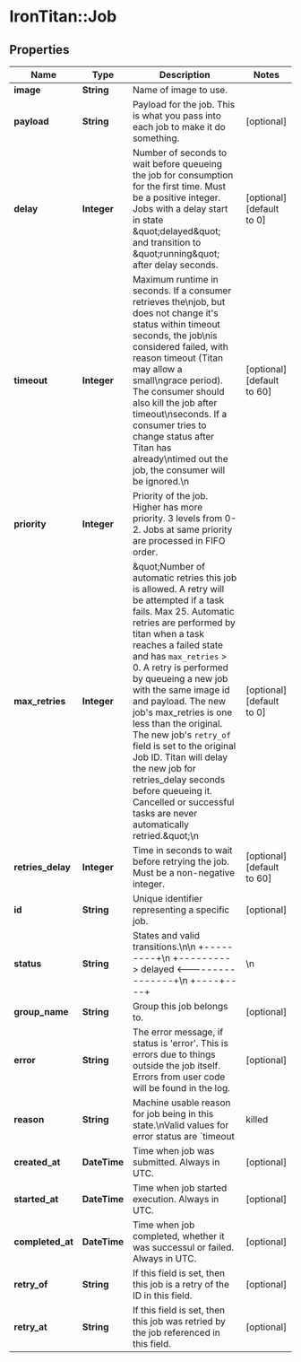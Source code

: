 # IronTitan::Job

## Properties
Name | Type | Description | Notes
------------ | ------------- | ------------- | -------------
**image** | **String** | Name of image to use. | 
**payload** | **String** | Payload for the job. This is what you pass into each job to make it do something. | [optional] 
**delay** | **Integer** | Number of seconds to wait before queueing the job for consumption for the first time. Must be a positive integer. Jobs with a delay start in state \&quot;delayed\&quot; and transition to \&quot;running\&quot; after delay seconds. | [optional] [default to 0]
**timeout** | **Integer** | Maximum runtime in seconds. If a consumer retrieves the\njob, but does not change it&#39;s status within timeout seconds, the job\nis considered failed, with reason timeout (Titan may allow a small\ngrace period). The consumer should also kill the job after timeout\nseconds. If a consumer tries to change status after Titan has already\ntimed out the job, the consumer will be ignored.\n | [optional] [default to 60]
**priority** | **Integer** | Priority of the job. Higher has more priority. 3 levels from 0-2. Jobs at same priority are processed in FIFO order. | 
**max_retries** | **Integer** | \&quot;Number of automatic retries this job is allowed. A retry will be attempted if a task fails. Max 25. Automatic retries are performed by titan when a task reaches a failed state and has `max_retries` &gt; 0. A retry is performed by queueing a new job with the same image id and payload. The new job&#39;s max_retries is one less than the original. The new job&#39;s `retry_of` field is set to the original Job ID.  Titan will delay the new job for retries_delay seconds before queueing it. Cancelled or successful tasks are never automatically retried.\&quot;\n | [optional] [default to 0]
**retries_delay** | **Integer** | Time in seconds to wait before retrying the job. Must be a non-negative integer. | [optional] [default to 60]
**id** | **String** | Unique identifier representing a specific job. | [optional] 
**status** | **String** | States and valid transitions.\n\n                 +---------+\n       +---------&gt; delayed &lt;----------------+\n                 +----+----+                |\n                      |                     |\n                      |                     |\n                 +----v----+                |\n       +---------&gt; queued  &lt;----------------+\n                 +----+----+                *\n                      |                     *\n                      |               retry * creates new job\n                 +----v----+                *\n                 | running |                *\n                 +--+-+-+--+                |\n          +---------|-|-|-----+-------------+\n      +---|---------+ | +-----|---------+   |\n      |   |           |       |         |   |\n+-----v---^-+      +--v-------^+     +--v---^-+\n| success   |      | cancelled |     |  error |\n+-----------+      +-----------+     +--------+\n\n* delayed - has a delay.\n* queued - Ready to be consumed when it&#39;s turn comes.\n* running - Currently consumed by a runner which will attempt to process it.\n* success - (or complete? success/error is common javascript terminology)\n* error - Something went wrong. In this case more information can be obtained\n  by inspecting the \&quot;reason\&quot; field.\n  - timeout\n  - killed - forcibly killed by worker due to resource restrictions or access\n    violations.\n  - bad_exit - exited with non-zero status due to program termination/crash.\n* cancelled - cancelled via API. More information in the reason field.\n  - client_request - Request was cancelled by a client.\n | [optional] 
**group_name** | **String** | Group this job belongs to.  | [optional] 
**error** | **String** | The error message, if status is &#39;error&#39;. This is errors due to things outside the job itself. Errors from user code will be found in the log. | [optional] 
**reason** | **String** | Machine usable reason for job being in this state.\nValid values for error status are `timeout | killed | bad_exit`.\nValid values for cancelled status are `client_request`.\nFor everything else, this is undefined.\n | [optional] 
**created_at** | **DateTime** | Time when job was submitted. Always in UTC. | [optional] 
**started_at** | **DateTime** | Time when job started execution. Always in UTC. | [optional] 
**completed_at** | **DateTime** | Time when job completed, whether it was successul or failed. Always in UTC. | [optional] 
**retry_of** | **String** | If this field is set, then this job is a retry of the ID in this field. | [optional] 
**retry_at** | **String** | If this field is set, then this job was retried by the job referenced in this field. | [optional] 


